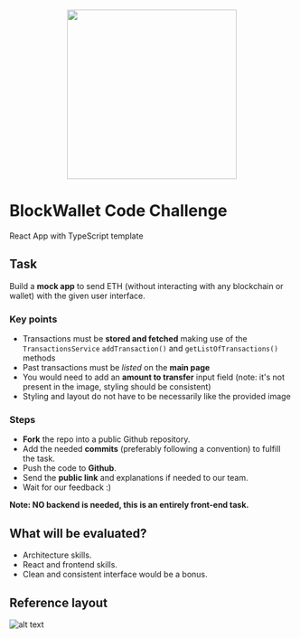 <br /> 
<p align="center">
  <a href="https://blockwallet.io">
    <picture>
      <source media="(prefers-color-scheme: dark)" srcset="https://user-images.githubusercontent.com/11839151/188500975-8cd95d07-c419-48aa-bb85-4200a6526f68.svg" />
      <source media="(prefers-color-scheme: light)" srcset="https://blockwallet.io/static/images/logo-blockwallet-black.svg" />
      <img src="[https://blockwallet.io/static/images/logo-medium.svg](https://user-images.githubusercontent.com/11839151/188500975-8cd95d07-c419-48aa-bb85-4200a6526f68.svg)" width="300" />
    </picture>
  </a>
</p>

# BlockWallet Code Challenge

React App with TypeScript template

## Task

Build a **mock app** to send ETH (without interacting with any blockchain or wallet) with the given user interface.

### Key points

- Transactions must be **stored and fetched** making use of the `TransactionsService` `addTransaction()` and `getListOfTransactions()` methods
- Past transactions must be *listed* on the **main page**
- You would need to add an **amount to transfer** input field (note: it's not present in the image, styling should be consistent)
- Styling and layout do not have to be necessarily like the provided image

### Steps

- **Fork** the repo into a public Github repository.
- Add the needed **commits** (preferably following a convention) to fulfill the task.
- Push the code to **Github**.
- Send the **public link** and explanations if needed to our team.
- Wait for our feedback :)

**Note: NO backend is needed, this is an entirely front-end task.**

## What will be evaluated?

- Architecture skills.
- React and frontend skills.
- Clean and consistent interface would be a bonus.

## Reference layout
![alt text](test-task-ui.png)
